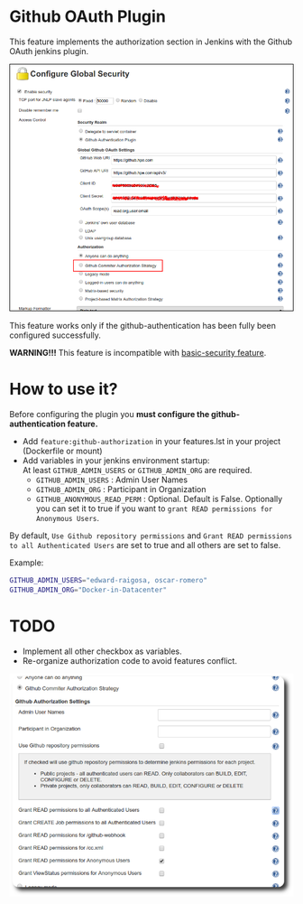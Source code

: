 # Github OAuth Plugin

This feature implements the authorization section in Jenkins with the Github OAuth jenkins plugin.

![](images/jenkins-github-authorization.png)

This feature works only if the github-authentication has been fully been configured successfully.

**WARNING!!!** This feature is incompatible with [basic-security feature](../basic-security).

# How to use it?

Before configuring the plugin you **must configure the github-authentication feature.**

- Add `feature:github-authorization` in your features.lst in your project (Dockerfile or mount)
- Add variables in your jenkins environment startup: <br>
  At least `GITHUB_ADMIN_USERS` or `GITHUB_ADMIN_ORG` are required.
  - `GITHUB_ADMIN_USERS`         : Admin User Names
  - `GITHUB_ADMIN_ORG`           : Participant in Organization
  - `GITHUB_ANONYMOUS_READ_PERM` : Optional. Default is False. Optionally you can set it to true if you want to `grant READ permissions for Anonymous Users`. 

By default, `Use Github repository permissions` and `Grant READ permissions to all Authenticated Users` are set to true and all others are set to false.

Example:
```bash
GITHUB_ADMIN_USERS="edward-raigosa, oscar-romero"
GITHUB_ADMIN_ORG="Docker-in-Datacenter"
```

# TODO

- Implement all other checkbox as variables.
- Re-organize authorization code to avoid features conflict.

![](images/jenkins-github-authorization-details.png)
